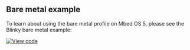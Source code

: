 ## Bare metal example

To learn about using the bare metal profile on Mbed OS 5, please see the Blinky bare metal example:

[![View code](https://www.mbed.com/embed/?url=https://github.com/armmbed/mbed-os-example-blinky-baremetal/)](https://github.com/armmbed/mbed-os-example-blinky-baremetal/blob/master/main.cpp)
